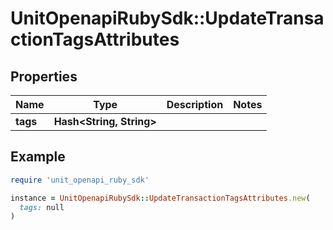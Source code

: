 # UnitOpenapiRubySdk::UpdateTransactionTagsAttributes

## Properties

| Name | Type | Description | Notes |
| ---- | ---- | ----------- | ----- |
| **tags** | **Hash&lt;String, String&gt;** |  |  |

## Example

```ruby
require 'unit_openapi_ruby_sdk'

instance = UnitOpenapiRubySdk::UpdateTransactionTagsAttributes.new(
  tags: null
)
```

